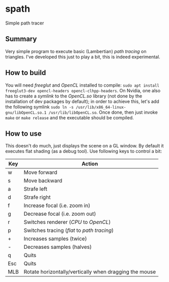 # spath
Simple path tracer

## Summary
Very simple program to execute basic (Lambertian) _path tracing_ on triangles.
I've developed this just to play a bit, this is indeed experimental.

## How to build
You will need _freeglut_ and _OpenCL_ installed to compile:
```sudo apt install freeglut3-dev opencl-headers opencl-clhpp-headers```.
On Nvidia, one also has to create a _symlink_ to the _OpenCL.so_ library (not done by the installation of dev packages by default); in order
to achieve this, let's add the following symlink ```sudo ln -s /usr/lib/x86_64-linux-gnu/libOpenCL.so.1 /usr/lib/libOpenCL.so```. 
Once done, then just invoke `make` or `make release` and the executable should be compiled.

## How to use
This doesn't do much, just displays the scene on a GL window.
By default it executes flat shading (as a debug tool). Use following keys to control a bit:

Key | Action
----|-------
w   | Move forward
s   | Move backward
a   | Strafe left
d   | Strafe right
f   | Increase focal (i.e. zoom in)
g   | Decrease focal (i.e. zoom out)
r   | Switches renderer (_CPU_ to _OpenCL_)
p   | Switches tracing (_flat_ to _path tracing_)
\+   | Increases samples (twice)
\-   | Decreases samples (halves)
q   | Quits
Esc | Quits
MLB | Rotate horizontally/vertically when dragging the mouse

